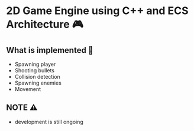 # 2D Game Engine using C++ and ECS Architecture :video_game:
## What is implemented :dart:
- Spawning player
- Shooting bullets
- Collision detection
- Spawning enemies
- Movement
## NOTE :warning:
- development is still ongoing
